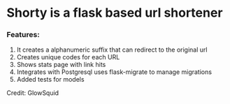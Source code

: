 # Shorty is a flask based url shortener

### Features:
1. It creates a alphanumeric suffix that can redirect to the original url
2. Creates unique codes for each URL
3. Shows stats page with link hits
4. Integrates with Postgresql uses flask-migrate to manage migrations
5. Added tests for models

Credit: GlowSquid
